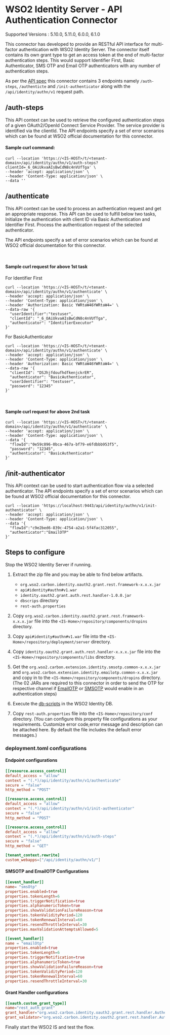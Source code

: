# WSO2 Identity Server - API Authentication Connector

Supported Versions : 5.10.0, 5.11.0, 6.0.0, 6.1.0

This connector has developed to provide an RESTful API interface for 
multi-factor authentication with WSO2 Identity Server. The connector itself 
contains its own grant type to get an access token at the end of multi-factor 
authentication steps. This would support Identifier First, Basic 
Authenticator, SMS OTP and Email OTP authenticators with any number 
of authentication steps.

As per the [API spec](https://app.swaggerhub.com/apis/KALUBOWILADC25132/wso-2_identity_server_api_authentication_connector/v1.0)  this connector contains 3 endpoints namely 
`/auth-steps`, `/authenticte` and `/init-authenticator` along with the `/api/identity/authn/v1` request path.

## /auth-steps

This API context can be used to retrieve the configured authentication steps 
of a given OAuth2/OpenId Connect Service Provider. The service provider is 
identified via the clientId. The API endpoints specify a set of error scenarios which can be 
found at WSO2 official documentation for this connector.

#### Sample curl command:

```agsl
curl --location 'https://<IS-HOST>/t/<tenant-domain>/api/identity/authn/v1/auth-steps?
clientId=_6_OAiUkvaAIsBwCdN8c4nVUfTga' \
--header 'accept: application/json' \
--header 'Content-Type: application/json' \
--data ''
```
## /authenticate

This API context can be used to process an authentication request and get an 
appropriate response. This API can be used to fulfill below two tasks,
Initialize the authentication with client ID via Basic Authentication and 
Identifier First. Process the authentication request of the selected authenticator.

The API endpoints specify a set of error scenarios which can be found at 
WSO2 official documentation for this connector.

<br/>

#### Sample curl request for above 1st task

For Identifier First
```agsl
curl --location 'https://<IS-HOST>/t/<tenant-domain>/api/identity/authn/v1/authenticate' \
--header 'accept: application/json' \
--header 'Content-Type: application/json' \
--header 'Authorization: Basic YWRtaW46YWRtaW4=' \
--data-raw '{
  "userIdentifier":"testuser",
  "clientId": "_6_OAiUkvaAIsBwCdN8c4nVUfTga",
  "authenticator": "IdentifierExecutor"
}'
```

For BasicAuthenticator

```agsl
curl --location 'https://<IS-HOST>/t/<tenant-domain>/api/identity/authn/v1/authenticate' \
--header 'accept: application/json' \
--header 'Content-Type: application/json' \
--header 'Authorization: Basic YWRtaW46YWRtaW4=' \
--data-raw '{
  "clientId": "DSJhjfdoufhdfkenjckrER",
  "authenticator": "BasicAuthenticator",
  "userIdentifier": "testuser",
  "password": "12345"
}'
```
<br/>

#### Sample curl request for above 2nd task
```agsl
curl --location 'https://<IS-HOST>/t/<tenant-domain>/api/identity/authn/v1/authenticate' \
--header 'accept: application/json' \
--header 'Content-Type: application/json' \
--data '{
  "flowId":"0e59c896-0bca-467a-bf79-e6fdbbb953f5",
  "password": "12345",
  "authenticator": "BasicAuthenticator"
}'
```

## /init-authenticator

This API context can be used to start authentication flow via a 
selected authenticator. The API endpoints specify a set of error 
scenarios which can be found at WSO2 official documentation for this connector.

```agsl
curl --location 'https://localhost:9443/api/identity/authn/v1/init-authenticator' \
--header 'accept: application/json' \
--header 'Content-Type: application/json' \
--data '{
  "flowId":"c9e2bed6-839c-4754-a2a1-5f4fac312055",
  "authenticator":"EmailOTP"
}'
```

## Steps to configure

Stop the WSO2 Identity Server if running.

1) Extract the zip file and you may be able to find below artifacts.
   * `org.wso2.carbon.identity.oauth2.grant.rest.framework-x.x.x.jar`
   * `api#identity#authn#v1.war`
   * `identity.oauth2.grant.auth.rest.handler-1.0.0.jar`
   * `dbscrips` directory
   * `rest-auth.properties`

2) Copy `org.wso2.carbon.identity.oauth2.grant.rest.framework-x.x.x.jar` file into the 
`<IS-Home>/repository/components/dropins` directory.

3) Copy `api#identity#authn#v1.war`
file into the `<IS-Home>/repository/deployment/server` directory.

4) Copy `identity.oauth2.grant.auth.rest.handler-x.x.x.jar` file into the
`<IS-Home>/repository/components/libs` directory.

5) Get the `org.wso2.carbon.extension.identity.smsotp.common-x.x.x.jar` and 
`org.wso2.carbon.extension.identity.emailotp.common-x.x.x.jar` and copy in to 
the `<IS-Home>/repository/components/dropins` directory. 
(The 02 JARs are required to this connector in order to send the OTP for 
respective channel if [EmailOTP](https://github.com/wso2-extensions/identity-outbound-auth-sms-otp/tree/master/component/common) 
or [SMSOTP](https://github.com/wso2-extensions/identity-outbound-auth-email-otp/tree/master/component/common) 
would enable in an authentication steps)

6) Execute the [db-scripts](https://github.com/DInuwan97/identity-oauth2-grant-mfa/tree/dev-extenssion-features/components/org.wso2.carbon.identity.oauth2.grant.rest.framework/src/main/resources/dbscripts) 
in the WSO2 Identity DB.

7) Copy `rest-auth.properties` file into the 
`<IS-Home>/repository/conf` directory. 
(You can configure this property file configurations as your requirements. 
Customize error code,error message and description can be attached here. 
By default the file includes the default error messages.)


### deployment.toml configurations

#### Endpoint configurations

```toml
[[resource.access_control]]
default_access = "allow"
context = "(.*)/api/identity/authn/v1/authenticate"
secure = "false"
http_method = "POST"

[[resource.access_control]]
default_access = "allow"
context = "(.*)/api/identity/authn/v1/init-authenticator"
secure = "false"
http_method = "POST"

[[resource.access_control]]
default_access = "allow"
context = "(.*)/api/identity/authn/v1/auth-steps"
secure = "false"
http_method = "GET"

[tenant_context.rewrite]
custom_webapps=["/api/identity/authn/v1/"]
```

#### SMSOTP and EmailOTP Configurations
```toml
[[event_handler]]
name= "smsOtp"
properties.enabled=true
properties.tokenLength=6
properties.triggerNotification=true
properties.alphanumericToken=true
properties.showValidationFailureReason=true
properties.tokenValidityPeriod=120
properties.tokenRenewalInterval=60
properties.resendThrottleInterval=30
properties.maxValidationAttemptsAllowed=5

[[event_handler]]
name = "emailOtp"
properties.enabled=true
properties.tokenLength=6
properties.triggerNotification=true
properties.alphanumericToken=true
properties.showValidationFailureReason=true
properties.tokenValidityPeriod=120
properties.tokenRenewalInterval=60
properties.resendThrottleInterval=30
```

#### Grant Handler configurations
```toml
[[oauth.custom_grant_type]]
name="rest_auth_grant"
grant_handler="org.wso2.carbon.identity.oauth2.grant.rest.handler.AuthenticationGrantHandler"
grant_validator="org.wso2.carbon.identity.oauth2.grant.rest.handler.AuthenticationGrantValidator"
```

Finally start the WSO2 IS and test the flow.